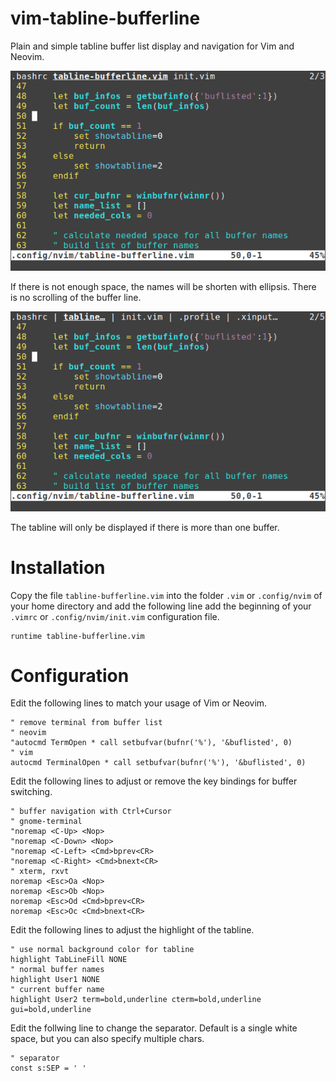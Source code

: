 # vim-tabline-bufferline
Plain and simple tabline buffer list display and navigation for Vim and Neovim.

![Screenshot with default configuration](screenshot_default.png)

If there is not enough space, the names will be shorten with ellipsis. There is no scrolling of the buffer line.

![Screenshot with pipe separator and ellipsis](screenshot_separator_ellipsis.png)

The tabline will only be displayed if there is more than one buffer.

# Installation
Copy the file `tabline-bufferline.vim` into the folder `.vim` or `.config/nvim` of your home directory and add the following line add the beginning of your `.vimrc` or `.config/nvim/init.vim` configuration file.

```vim
runtime tabline-bufferline.vim
```

# Configuration
Edit the following lines to match your usage of Vim or Neovim.

```vim
" remove terminal from buffer list
" neovim
"autocmd TermOpen * call setbufvar(bufnr('%'), '&buflisted', 0)
" vim
autocmd TerminalOpen * call setbufvar(bufnr('%'), '&buflisted', 0)
```

Edit the following lines to adjust or remove the key bindings for buffer switching.

```vim
" buffer navigation with Ctrl+Cursor
" gnome-terminal
"noremap <C-Up> <Nop>
"noremap <C-Down> <Nop>
"noremap <C-Left> <Cmd>bprev<CR>
"noremap <C-Right> <Cmd>bnext<CR>
" xterm, rxvt
noremap <Esc>Oa <Nop>
noremap <Esc>Ob <Nop>
noremap <Esc>Od <Cmd>bprev<CR>
noremap <Esc>Oc <Cmd>bnext<CR>
```

Edit the following lines to adjust the highlight of the tabline.

```vim
" use normal background color for tabline
highlight TabLineFill NONE
" normal buffer names
highlight User1 NONE
" current buffer name
highlight User2 term=bold,underline cterm=bold,underline gui=bold,underline
```

Edit the follwing line to change the separator. Default is a single white space, but you can also specify multiple chars.

```vim
" separator
const s:SEP = ' '
```
